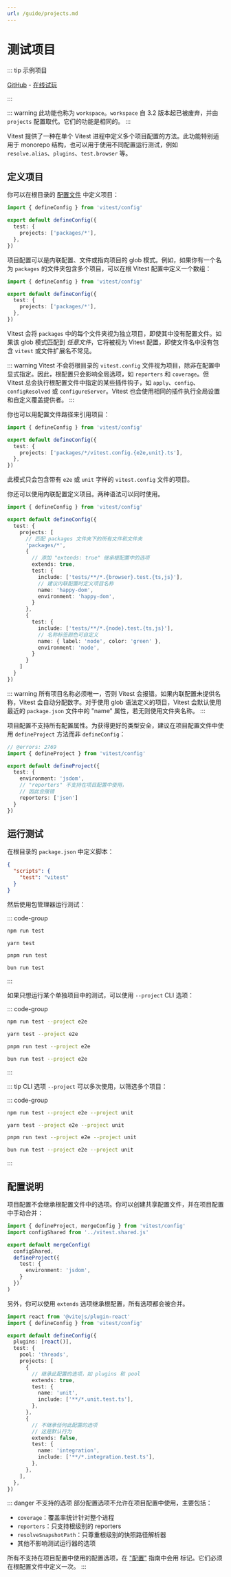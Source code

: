 ```yaml
---
url: /guide/projects.md
---
```


# 测试项目

::: tip 示例项目

[GitHub](https://github.com/vitest-dev/vitest/tree/main/examples/projects) - [在线试玩](https://stackblitz.com/fork/github/vitest-dev/vitest/tree/main/examples/projects?initialPath=__vitest__/)

:::

::: warning
此功能也称为 `workspace`。`workspace` 自 3.2 版本起已被废弃，并由 `projects` 配置取代。它们的功能是相同的。
:::

Vitest 提供了一种在单个 Vitest 进程中定义多个项目配置的方法。此功能特别适用于 monorepo 结构，也可以用于使用不同配置运行测试，例如 `resolve.alias`、`plugins`、`test.browser` 等。

## 定义项目

你可以在根目录的 [配置文件](/config/) 中定义项目：

```ts [vitest.config.ts]
import { defineConfig } from 'vitest/config'

export default defineConfig({
  test: {
    projects: ['packages/*'],
  },
})
```

项目配置可以是内联配置、文件或指向项目的 glob 模式。例如，如果你有一个名为 `packages` 的文件夹包含多个项目，可以在根 Vitest 配置中定义一个数组：

```ts [vitest.config.ts]
import { defineConfig } from 'vitest/config'

export default defineConfig({
  test: {
    projects: ['packages/*'],
  },
})
```

Vitest 会将 `packages` 中的每个文件夹视为独立项目，即使其中没有配置文件。如果该 glob 模式匹配到 *任意文件*，它将被视为 Vitest 配置，即使文件名中没有包含 `vitest` 或文件扩展名不常见。

::: warning
Vitest 不会将根目录的 `vitest.config` 文件视为项目，除非在配置中显式指定。因此，根配置只会影响全局选项，如 `reporters` 和 `coverage`。但 Vitest 总会执行根配置文件中指定的某些插件钩子，如 `apply`、`config`、`configResolved` 或 `configureServer`。Vitest 也会使用相同的插件执行全局设置和自定义覆盖提供者。
:::

你也可以用配置文件路径来引用项目：

```ts [vitest.config.ts]
import { defineConfig } from 'vitest/config'

export default defineConfig({
  test: {
    projects: ['packages/*/vitest.config.{e2e,unit}.ts'],
  },
})
```

此模式只会包含带有 `e2e` 或 `unit` 字样的 `vitest.config` 文件的项目。

你还可以使用内联配置定义项目。两种语法可以同时使用。

```ts [vitest.config.ts]
import { defineConfig } from 'vitest/config'

export default defineConfig({
  test: {
    projects: [
      // 匹配 packages 文件夹下的所有文件和文件夹
      'packages/*',
      {
        // 添加 "extends: true" 继承根配置中的选项
        extends: true,
        test: {
          include: ['tests/**/*.{browser}.test.{ts,js}'],
          // 建议内联配置时定义项目名称
          name: 'happy-dom',
          environment: 'happy-dom',
        }
      },
      {
        test: {
          include: ['tests/**/*.{node}.test.{ts,js}'],
          // 名称标签颜色可自定义
          name: { label: 'node', color: 'green' },
          environment: 'node',
        }
      }
    ]
  }
})
```

::: warning
所有项目名称必须唯一，否则 Vitest 会报错。如果内联配置未提供名称，Vitest 会自动分配数字。对于使用 glob 语法定义的项目，Vitest 会默认使用最近的 `package.json` 文件中的 "name" 属性，若无则使用文件夹名称。
:::

项目配置不支持所有配置属性。为获得更好的类型安全，建议在项目配置文件中使用 `defineProject` 方法而非 `defineConfig`：

```ts twoslash [packages/a/vitest.config.ts]
// @errors: 2769
import { defineProject } from 'vitest/config'

export default defineProject({
  test: {
    environment: 'jsdom',
    // "reporters" 不支持在项目配置中使用，
    // 因此会报错
    reporters: ['json']
  }
})
```

## 运行测试

在根目录的 `package.json` 中定义脚本：

```json [package.json]
{
  "scripts": {
    "test": "vitest"
  }
}
```

然后使用包管理器运行测试：

::: code-group

```bash [npm]
npm run test
```

```bash [yarn]
yarn test
```

```bash [pnpm]
pnpm run test
```

```bash [bun]
bun run test
```

:::

如果只想运行某个单独项目中的测试，可以使用 `--project` CLI 选项：

::: code-group

```bash [npm]
npm run test --project e2e
```

```bash [yarn]
yarn test --project e2e
```

```bash [pnpm]
pnpm run test --project e2e
```

```bash [bun]
bun run test --project e2e
```

:::

::: tip
CLI 选项 `--project` 可以多次使用，以筛选多个项目：

::: code-group

```bash [npm]
npm run test --project e2e --project unit
```

```bash [yarn]
yarn test --project e2e --project unit
```

```bash [pnpm]
pnpm run test --project e2e --project unit
```

```bash [bun]
bun run test --project e2e --project unit
```

:::

## 配置说明

项目配置不会继承根配置文件中的选项。你可以创建共享配置文件，并在项目配置中手动合并：

```ts [packages/a/vitest.config.ts]
import { defineProject, mergeConfig } from 'vitest/config'
import configShared from '../vitest.shared.js'

export default mergeConfig(
  configShared,
  defineProject({
    test: {
      environment: 'jsdom',
    }
  })
)
```

另外，你可以使用 `extends` 选项继承根配置，所有选项都会被合并。

```ts [vitest.config.ts]
import react from '@vitejs/plugin-react'
import { defineConfig } from 'vitest/config'

export default defineConfig({
  plugins: [react()],
  test: {
    pool: 'threads',
    projects: [
      {
        // 继承此配置的选项，如 plugins 和 pool
        extends: true,
        test: {
          name: 'unit',
          include: ['**/*.unit.test.ts'],
        },
      },
      {
        // 不继承任何此配置的选项
        // 这是默认行为
        extends: false,
        test: {
          name: 'integration',
          include: ['**/*.integration.test.ts'],
        },
      },
    ],
  },
})
```

::: danger 不支持的选项
部分配置选项不允许在项目配置中使用，主要包括：

* `coverage`：覆盖率统计针对整个进程
* `reporters`：只支持根级别的 reporters
* `resolveSnapshotPath`：只尊重根级别的快照路径解析器
* 其他不影响测试运行器的选项

所有不支持在项目配置中使用的配置选项，在 ["配置"](/config/) 指南中会用  标记。它们必须在根配置文件中定义一次。
:::
